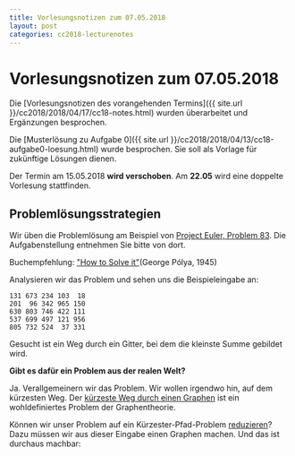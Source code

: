 ```yaml
---
title: Vorlesungsnotizen zum 07.05.2018
layout: post
categories: cc2018-lecturenotes
---
```


# Vorlesungsnotizen zum 07.05.2018

Die [Vorlesungsnotizen des vorangehenden Termins]({{ site.url }}/cc2018/2018/04/17/cc18-notes.html) wurden überarbeitet und Ergänzungen besprochen.

Die [Musterlösung zu Aufgabe 0]({{ site.url }}/cc2018/2018/04/13/cc18-aufgabe0-loesung.html) wurde besprochen. Sie soll als Vorlage für zukünftige Lösungen dienen.

Der Termin am 15.05.2018 **wird verschoben**. Am **22.05** wird eine doppelte Vorlesung stattfinden.

## Problemlösungsstrategien

Wir üben die Problemlösung am Beispiel von [Project Euler, Problem 83](https://projecteuler.net/problem=83). Die Aufgabenstellung entnehmen Sie bitte von dort.

Buchempfehlung: ["How to Solve it"](https://en.wikipedia.org/wiki/How_to_Solve_It)(George Pólya, 1945)

Analysieren wir das Problem und sehen uns die Beispieleingabe an:

```
131 673 234 103  18
201  96 342 965 150 
630 803 746 422 111
537 699 497 121 956
805 732 524  37 331
```

Gesucht ist ein Weg durch ein Gitter, bei dem die kleinste Summe gebildet wird.

**Gibt es dafür ein Problem aus der realen Welt?**

Ja. Verallgemeinern wir das Problem. Wir wollen irgendwo hin, auf dem kürzesten Weg. Der [kürzeste Weg durch einen Graphen](https://de.wikipedia.org/wiki/K%C3%BCrzester_Pfad) ist ein wohldefiniertes Problem der Graphentheorie.

Können wir unser Problem auf ein Kürzester-Pfad-Problem [reduzieren](https://de.wikipedia.org/wiki/Reduktion_(Theoretische_Informatik))? Dazu müssen wir aus dieser Eingabe einen Graphen machen. Und das ist durchaus machbar:







